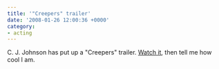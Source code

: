 ```yaml
---
title: '"Creepers" trailer'
date: '2008-01-26 12:00:36 +0000'
category:
- acting
---
```

C. J. Johnson has put up a "Creepers" trailer. [Watch it](https://www.imdb.com/video/vi328467225?playlistId=tt1266635&ref_=tt_ov_vi), then tell me how cool I am.

